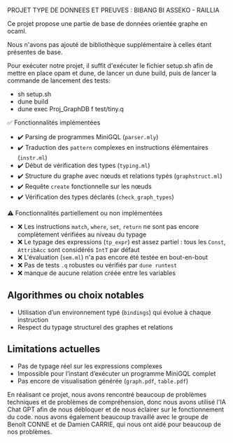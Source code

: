 PROJET TYPE DE DONNEES ET PREUVES :
BIBANG BI ASSEKO - RAILLIA

Ce projet propose une partie de base de données orientée graphe en ocaml.

Nous n'avons pas ajouté de bibliothèque supplémentaire à celles étant présentes de base.

Pour exécuter notre projet, il suffit d'exécuter le fichier setup.sh afin de mettre en place opam et dune, de lancer un dune build, puis de lancer la commande de lancement des tests:

- sh setup.sh
- dune build
- dune exec Proj_GraphDB f test/tiny.q

✅ Fonctionnalités implémentées

- ✔️ Parsing de programmes MiniGQL (`parser.mly`)
- ✔️ Traduction des `pattern` complexes en instructions élémentaires (`instr.ml`)
- ✔️ Début de vérification des types (`typing.ml`)
- ✔️ Structure du graphe avec nœuds et relations typés (`graphstruct.ml`)
- ✔️ Requête `create` fonctionnelle sur les nœuds
- ✔️ Vérification des types déclarés (`check_graph_types`)

⚠️ Fonctionnalités partiellement ou non implémentées

- ❌ Les instructions `match`, `where`, `set`, `return` ne sont pas encore complètement vérifiées au niveau du typage
- ❌ Le typage des expressions (`tp_expr`) est  assez partiel : tous les `Const`, `AttribAcc`  sont considérés `IntT` par défaut
- ❌ L'évaluation (`sem.ml`) n'a pas encore été testée en bout-en-bout
- ❌ Pas de tests `.q` robustes ou vérifiés par `dune runtest`
- ❌ manque de aucune relation créée entre les variables 

##  Algorithmes ou choix notables

- Utilisation d’un environnement typé (`bindings`) qui évolue à chaque instruction
- Respect du typage structurel des graphes et relations

##  Limitations actuelles

- Pas de typage réel sur les expressions complexes
- Impossible pour l’instant d’exécuter un programme MiniGQL complet
- Pas encore de visualisation générée (`graph.pdf`, `table.pdf`)


En réalisant ce projet, nous avons rencontré beaucoup de problèmes techniques et de problèmes de compréhension, donc nous avons utilisé l'IA Chat GPT afin de nous débloquer et de nous éclairer sur le fonctionnement du code. nous avons également beaucoup travaillé avec le groupe de Benoît CONNE et de Damien CARRIE, qui nous ont aidé pour beaucoup de nos problèmes.
